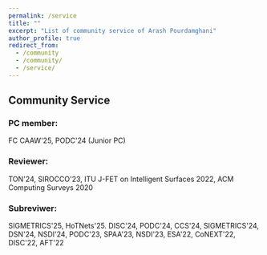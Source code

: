 ```yaml
---
permalink: /service
title: ""
excerpt: "List of community service of Arash Pourdamghani"
author_profile: true
redirect_from: 
  - /community
  - /community/
  - /service/
---
```


## Community Service

### PC member:
FC CAAW'25, PODC'24 (Junior PC)

### Reviewer:
TON'24, SIROCCO'23, ITU J-FET on Intelligent Surfaces 2022, ACM Computing Surveys 2020

### Subreviwer: 
SIGMETRICS'25, HoTNets'25. DISC'24, PODC'24, CCS'24, SIGMETRICS'24, DSN'24, NSDI'24, PODC'23, SPAA'23, NSDI'23, ESA'22, CoNEXT'22, DISC'22, AFT'22